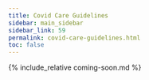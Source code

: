 ```yaml
---
title: Covid Care Guidelines
sidebar: main_sidebar
sidebar_link: 59
permalink: covid-care-guidelines.html
toc: false
---
```


{% include_relative coming-soon.md %}